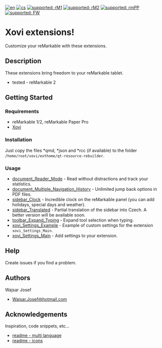 [![en](https://img.shields.io/badge/lang-en-red.svg)](https://github.com/PepikVaio/reMarkable_Xovi_Extensions)
[![cs](https://img.shields.io/badge/lang-cs-springgreen.svg)](https://github.com/PepikVaio/reMarkable_Xovi_Extensions/blob/main/.language_cs/README.cs.md)
[![supported: rM1](https://img.shields.io/badge/rM1-supported-green)](https://remarkable.com/store/remarkable)
[![supported: rM2](https://img.shields.io/badge/rM2-supported-green)](https://remarkable.com/store/remarkable-2)
[![supported: rmPP](https://img.shields.io/badge/rpp-supported-blue)](https://remarkable.com/store/remarkable-paper/pro)
[![supported: FW](https://img.shields.io/badge/fw_3.xx-supported-green)]()


# Xovi extensions!
Customize your reMarkable with these extensions.

## Description
These extensions bring freedom to your reMarkable tablet.
* tested - reMarkable 2

## Getting Started

### Requirements
* reMarkable 1/2, reMarkable Paper Pro
* [Xovi](https://github.com/asivery/xovi)

<!-- ### Downloads
<!-- [![download](https://img.shields.io/badge/download-latest_release-slategray)](https://www.icloud.com/shortcuts/89665ef3d3f2480ea3ab30a9ce4d78d4) -->

### Installation
Just copy the files *qmd, *json and *rcc (if available) to the folder ``` /home/root/xovi/exthome/qt-resource-rebuilder ```.

### Usage
* [document_Reader_Mode](https://github.com/PepikVaio/reMarkable_Xovi_Extensions/tree/main/document_Reader_Mode) - Read without distractions and track your statistics.
* [document_Multiple_Navigation_History](https://github.com/PepikVaio/reMarkable_Xovi_Extensions/tree/main/document_Multiple_Navigation_History) - Unlimited jump back options in PDF files.
* [sidebar_Clock](https://github.com/PepikVaio/reMarkable_Xovi_Extensions/tree/main/sidebar_Clock) - Incredible clock on the reMarkable panel (you can add holidays, special days and weather).
* [sidebar_Translated](https://github.com/PepikVaio/reMarkable_Xovi_Extensions/tree/main/sidebar_Translated) - Partial translation of the sidebar into Czech. A better version will be available soon.
* [toolbar_Expand_Typing](https://github.com/PepikVaio/reMarkable_Xovi_Extensions/tree/main/toolbar_Expand_Typing) - Expand tool selection when typing.
* [xovi_Settings_Example](https://github.com/PepikVaio/reMarkable_Xovi_Extensions/tree/main/xovi_Settings_Example) - Example of custom settings for the extension ``` xovi_Settings_Main ```.
* [xovi_Settings_Main](https://github.com/PepikVaio/reMarkable_Xovi_Extensions/tree/main/xovi_Settings_Main) - Add settings to your extension.

## Help
Create issues if you find a problem.

<!-- [![YouTube](https://img.shields.io/badge/video-YouTube-red)](https://youtu.be/DR70zW_UP2w) -->

<!-- ## Version history -->
<!-- 1.1 -->
<!-- * Closes - Dictionary #3 -->
<!--   * Minor code debugging -->

## Authors
Wajsar Josef
* Wajsar.Josef@hotmail.com

## Acknowledgements
Inspiration, code snippets, etc...
* [readme - multi language](https://github.com/jonatasemidio/multilanguage-readme-pattern)
* [readme - icons](https://shields.io/)
